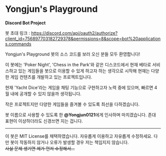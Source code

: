 # Yongjun's Playground
**Discord Bot Project**

봇 초대 링크 : https://discord.com/api/oauth2/authorize?client_id=756897703182729378&permissions=8&scope=bot%20applications.commands

Yongjun's Playground 봇의 소스 코드를 보러 오신 분들 모두 환영합니다!

이 봇에는 'Poker Night', 'Chess in the Park'와 같은 디스코드에서 현재 베타로 서비스하고 있는 게임들을 봇으로 이용할 수 있게 하고자 하는 생각으로 시작해 현재는 다양한 게임 컨텐츠를 개발하고 있는 프로젝트입니다. 

현재 'Yacht Dice'라는 게임을 채팅 기능으로 구현하고자 노력 중에 있으며, 빠르면 4월 내에 공개할 수 있지 않을까 생각됩니다.

작은 프로젝트지만 다양한 게임들을 즐겨볼 수 있도록 최선을 다하겠습니다.

봇 이름으로 사용할 수 있도록 한 **@Yongjun0121**에게 인사하며 마치겠습니다. 존대 표현이 이상하더라도 신경쓰면 지는 겁니다.

-----

이 봇은 MIT License를 채택하였습니다. 자유롭게 이용하고 자유롭게 수정하세요. 다만 봇이 작동하지 않거나 오류가 발생할 경우 저는 책임지지 않습니다.<br>
<del>사실 문제 생기면 제가 먼저 수정해서...</del>
